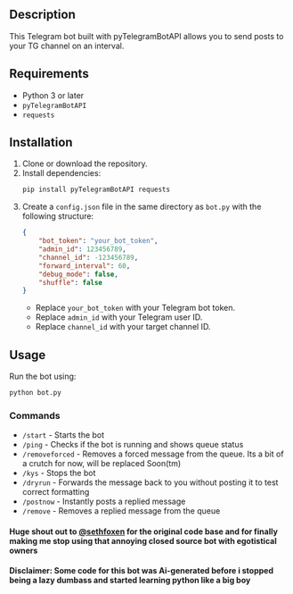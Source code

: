 ## Description

This Telegram bot built with pyTelegramBotAPI allows you to send posts to your TG channel on an interval.

## Requirements

- Python 3 or later
- `pyTelegramBotAPI`
- `requests`

## Installation

1. Clone or download the repository.
2. Install dependencies:
   ```sh
   pip install pyTelegramBotAPI requests
   ```
3. Create a `config.json` file in the same directory as `bot.py` with the following structure:
   ```json
   {
       "bot_token": "your_bot_token",
       "admin_id": 123456789,
       "channel_id": -123456789,
       "forward_interval": 60,
       "debug_mode": false,
       "shuffle": false
   }
   ```
   - Replace `your_bot_token` with your Telegram bot token.
   - Replace `admin_id` with your Telegram user ID.
   - Replace `channel_id` with your target channel ID.

## Usage

Run the bot using:

```sh
python bot.py
```

### Commands

- `/start` - Starts the bot
- `/ping` - Checks if the bot is running and shows queue status
- `/removeforced` - Removes a forced message from the queue. Its a bit of a crutch for now, will be replaced Soon(tm)
- `/kys` - Stops the bot
- `/dryrun` - Forwards the message back to you without posting it to test correct formatting
- `/postnow` - Instantly posts a replied message
- `/remove` - Removes a replied message from the queue

#### Huge shout out to [@sethfoxen](https://github.com/sethfoxen) for the original code base and for finally making me stop using that annoying closed source bot with egotistical owners

#### Disclaimer: Some code for this bot was Ai-generated before i stopped being a lazy dumbass and started learning python like a big boy
